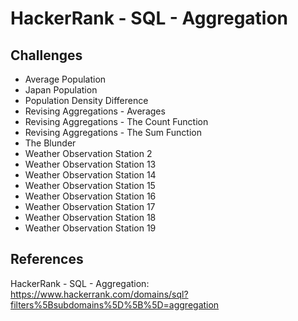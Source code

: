 # HackerRank - SQL - Aggregation

## Challenges
- Average Population
- Japan Population
- Population Density Difference
- Revising Aggregations - Averages
- Revising Aggregations - The Count Function
- Revising Aggregations - The Sum Function
- The Blunder
- Weather Observation Station 2
- Weather Observation Station 13
- Weather Observation Station 14
- Weather Observation Station 15
- Weather Observation Station 16
- Weather Observation Station 17
- Weather Observation Station 18
- Weather Observation Station 19


## References
HackerRank - SQL - Aggregation: 
https://www.hackerrank.com/domains/sql?filters%5Bsubdomains%5D%5B%5D=aggregation